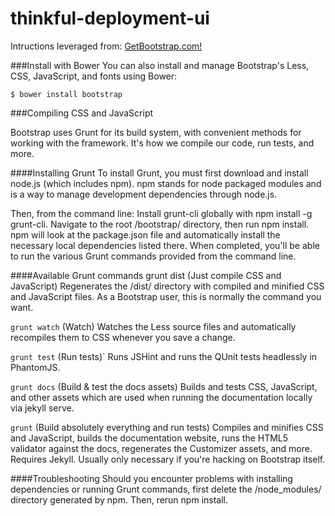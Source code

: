 # thinkful-deployment-ui

Intructions leveraged from: [GetBootstrap.com!](http://getbootstrap.com/getting-started/)

###Install with Bower
You can also install and manage Bootstrap's Less, CSS, JavaScript, and fonts using Bower:

```
$ bower install bootstrap
```


###Compiling CSS and JavaScript

Bootstrap uses Grunt for its build system, with convenient methods for working with the framework. It's how we compile our code, run tests, and more.

####Installing Grunt
To install Grunt, you must first download and install node.js (which includes npm). npm stands for node packaged modules and is a way to manage development dependencies through node.js.

Then, from the command line:
Install grunt-cli globally with npm install -g grunt-cli.
Navigate to the root /bootstrap/ directory, then run npm install. npm will look at the package.json file and automatically install the necessary local dependencies listed there.
When completed, you'll be able to run the various Grunt commands provided from the command line.

####Available Grunt commands
grunt dist (Just compile CSS and JavaScript)
Regenerates the /dist/ directory with compiled and minified CSS and JavaScript files. As a Bootstrap user, this is normally the command you want.

`grunt watch` (Watch)
Watches the Less source files and automatically recompiles them to CSS whenever you save a change.

`grunt test` (Run tests)`
Runs JSHint and runs the QUnit tests headlessly in PhantomJS.

`grunt docs` (Build & test the docs assets)
Builds and tests CSS, JavaScript, and other assets which are used when running the documentation locally via jekyll serve.

`grunt` (Build absolutely everything and run tests)
Compiles and minifies CSS and JavaScript, builds the documentation website, runs the HTML5 validator against the docs, regenerates the Customizer assets, and more. Requires Jekyll. Usually only necessary if you're hacking on Bootstrap itself.

####Troubleshooting
Should you encounter problems with installing dependencies or running Grunt commands, first delete the /node_modules/ directory generated by npm. Then, rerun npm install.
